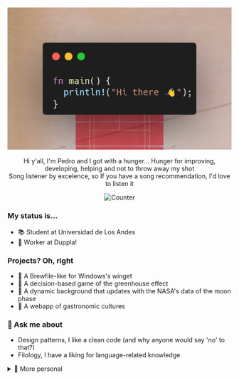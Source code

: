 <p align="center">
  <img src="https://raw.githubusercontent.com/Lob26/Lob26/main/banner/banner-md.png" alt="Banner"/>
</p>
<p align="center">
  Hi y'all, I'm Pedro and I got with a hunger... Hunger for improving, developing, helping and not to throw away my shot<br>
  Song listener by excelence, so If you have a song recommendation, I'd love to listen it
</p>
<p align="center">
  <img src="https://profile-counter.glitch.me/Lob26/count.svg" alt="Counter"/>
</p>

### My status is...
- 📚 Student at Universidad de Los Andes
- 🏢 Worker at Duppla!

### Projects? Oh, right
- 🌱 A Brewfile-like for Windows's winget
- 🌱 A decision-based game of the greenhouse effect
- 🌳 A dynamic background that updates with the NASA's data of the moon phase
- 🌳 A webapp of gastronomic cultures

### 💬 Ask me about
- Design patterns, I like a clean code (and why anyone would say 'no' to that?)
- Filology, I have a liking for language-related knowledge

<details>
  <summary>
   🤷 More personal 
  </summary>

  - ⚡ Fun facts
    - The etymology of 'melancholy' follows the ancient belief that the feeling was a consequence of an excess of black bile
    - So... 'Blue' is a (kind of) newer word than 'bronze'. That's why in ancient Greek writings, the sea was referred to as 'dark-wine' and the sky was referred to as 'bronze'
  - 🔊🎶Currently playing... <br>
![spotify-github-profile](https://spotify-github-profile.vercel.app/api/view?uid=31wmzutybxs3t25wcak3l3iyrgqy&cover_image=true&theme=novatorem&show_offline=true&interchange=true)
  - 📺 Favorite media
    - Succession
    - Paris, Texas
    - Bullet Train
    - Mindhunter
    - Fleabag
    - Taskmaster
    - Breaking Bad
    - Better Call Saul
    - Tower of God
    - Vagabond
    - Samurai Jack
    - Jujutsu Kaisen
    - Vinland Saga
</details>


<!--
26/Lob26** is a ✨ _special_ ✨ repository because its `README.md` (this file) appears on your GitHub profile.

Here are some ideas to get you started:

- 🔭 I’m currently working on ...
- 👯 I’m looking to collaborate on ...
- 🤔 I’m looking for help with ...

- 📫 How to reach me: ...
-->
